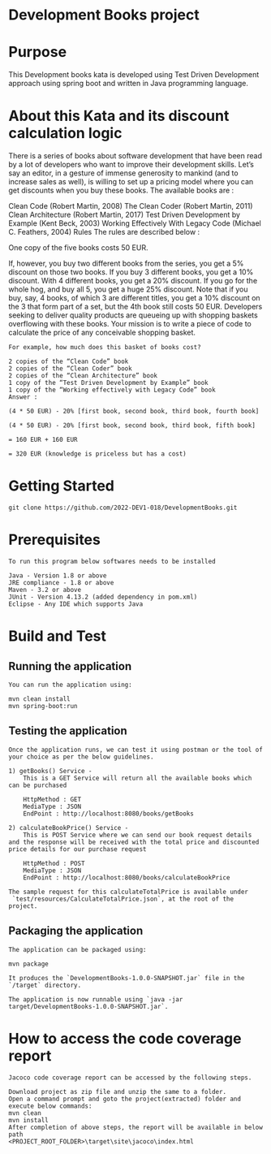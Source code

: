 # **Development Books** project


# Purpose

This Development books kata is developed using Test Driven Development approach using spring boot and written in Java programming language.


# About this Kata and its discount calculation logic

There is a series of books about software development that have been read by a lot of developers who want to improve their development skills. Let’s say an editor, in a gesture of immense generosity to mankind (and to increase sales as well), is willing to set up a pricing model where you can get discounts when you buy these books. The available books are :

Clean Code (Robert Martin, 2008)
The Clean Coder (Robert Martin, 2011)
Clean Architecture (Robert Martin, 2017)
Test Driven Development by Example (Kent Beck, 2003)
Working Effectively With Legacy Code (Michael C. Feathers, 2004)
Rules
The rules are described below :

One copy of the five books costs 50 EUR.

If, however, you buy two different books from the series, you get a 5% discount on those two books.
If you buy 3 different books, you get a 10% discount.
With 4 different books, you get a 20% discount.
If you go for the whole hog, and buy all 5, you get a huge 25% discount.
Note that if you buy, say, 4 books, of which 3 are different titles, you get a 10% discount on the 3 that form part of a set, but the 4th book still costs 50 EUR.
Developers seeking to deliver quality products are queueing up with shopping baskets overflowing with these books. Your mission is to write a piece of code to calculate the price of any conceivable shopping basket.

```
For example, how much does this basket of books cost?

2 copies of the “Clean Code” book
2 copies of the “Clean Coder” book
2 copies of the “Clean Architecture” book
1 copy of the “Test Driven Development by Example” book
1 copy of the “Working effectively with Legacy Code” book
Answer :

(4 * 50 EUR) - 20% [first book, second book, third book, fourth book]

(4 * 50 EUR) - 20% [first book, second book, third book, fifth book]

= 160 EUR + 160 EUR

= 320 EUR (knowledge is priceless but has a cost)
```
# Getting Started

`git clone https://github.com/2022-DEV1-018/DevelopmentBooks.git `

# Prerequisites
```
To run this program below softwares needs to be installed

Java - Version 1.8 or above
JRE compliance - 1.8 or above
Maven - 3.2 or above
JUnit - Version 4.13.2 (added dependency in pom.xml)
Eclipse - Any IDE which supports Java
```
# Build and Test

## Running the application
```
You can run the application using:

mvn clean install
mvn spring-boot:run
```

## Testing the application
```
Once the application runs, we can test it using postman or the tool of your choice as per the below guidelines.

1) getBooks() Service - 
	This is a GET Service will return all the available books which can be purchased

	HttpMethod : GET
	MediaType : JSON
	EndPoint : http://localhost:8080/books/getBooks

2) calculateBookPrice() Service - 
	This is POST Service where we can send our book request details and the response will be received with the total price and discounted price details for our purchase request

	HttpMethod : POST
	MediaType : JSON
	EndPoint : http://localhost:8080/books/calculateBookPrice

The sample request for this calculateTotalPrice is available under
 `test/resources/CalculateTotalPrice.json`, at the root of the project.

```
## Packaging the application
```
The application can be packaged using:

mvn package

It produces the `DevelopmentBooks-1.0.0-SNAPSHOT.jar` file in the `/target` directory.

The application is now runnable using `java -jar target/DevelopmentBooks-1.0.0-SNAPSHOT.jar`.
```


# How to access the code coverage report
```
Jacoco code coverage report can be accessed by the following steps.

Download project as zip file and unzip the same to a folder. 
Open a command prompt and goto the project(extracted) folder and execute below commands:
mvn clean
mvn install
After completion of above steps, the report will be available in below path
<PROJECT_ROOT_FOLDER>\target\site\jacoco\index.html
```
